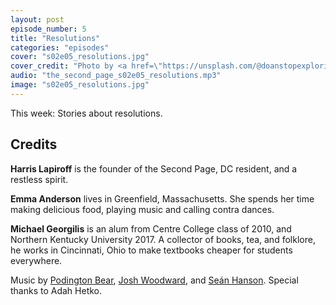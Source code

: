 ```yaml
---
layout: post
episode_number: 5
title: "Resolutions"
categories: "episodes"
cover: "s02e05_resolutions.jpg"
cover_credit: "Photo by <a href=\"https://unsplash.com/@doanstopexploring\">Kimson Doan</a>"
audio: "the_second_page_s02e05_resolutions.mp3"
image: "s02e05_resolutions.jpg"
---
```


This week: Stories about resolutions.

## Credits

**Harris Lapiroff** is the founder of the Second Page, DC resident, and a restless spirit.

**Emma Anderson** lives in Greenfield, Massachusetts. She spends her time making delicious food, playing music and calling contra dances.

**Michael Georgilis** is an alum from Centre College class of 2010, and Northern Kentucky University 2017. A collector of books, tea, and folklore, he works in Cincinnati, Ohio to make textbooks cheaper for students everywhere.

Music by [Podington Bear][podington], [Josh Woodward][woodward], and [Seán Hanson][sean]. Special thanks to Adah Hetko.

[podington]: http://soundofpicture.com/
[woodward]: http://www.joshwoodward.com/
[sean]: http://seanmhanson.com/
